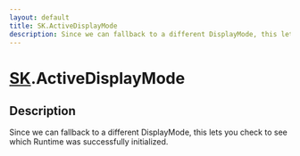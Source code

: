 ```yaml
---
layout: default
title: SK.ActiveDisplayMode
description: Since we can fallback to a different DisplayMode, this lets you check to see which Runtime was successfully initialized.
---
```

# [SK]({{site.url}}/Pages/Reference/SK.html).ActiveDisplayMode

## Description
Since we can fallback to a different DisplayMode, this
lets you check to see which Runtime was successfully initialized.

